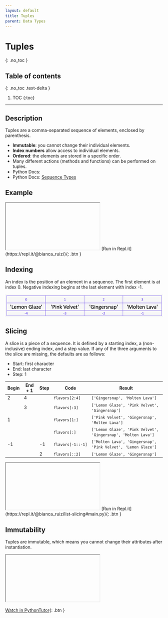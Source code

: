```yaml
---
layout: default
title: Tuples
parent: Data Types
---
```

# Tuples
{: .no_toc }
## Table of contents
{: .no_toc .text-delta }

1. TOC
{:toc}

---

## Description
Tuples are a comma-separated sequence of elements, enclosed by parenthesis.
- **Immutable**: you cannot change their individual elements.
- **Index numbers** allow access to individual elements. 
- **Ordered**: the elements are stored in a specific order.
- Many different actions (methods and functions) can be performed on tuples. 
- Python Docs: []()
- Python Docs: [Sequence Types](https://docs.python.org/3/library/stdtypes.html#sequence-types-list-tuple-range)

## Example

<iframe> </iframe>
[Run in Repl.it](https://repl.it/@bianca_ruiz/){: .btn }

## Indexing
An index is the position of an element in a sequence. The first element is at index 0. Negative indexing begins at the last element with index -1. 

![](/assets/list-index.png)

## Slicing
A slice is a piece of a sequence. It is defined by a starting index, a (non-inclusive) ending index, and a step value. If any of the three arguments to the slice are missing, the defaults are as follows:
- Start: first character
- End: last character
- Step: 1 

| Begin | End + 1 | Step | Code                  | Result                                                            |
|-------|---------|------|-----------------------|-------------------------------------------------------------------|
| 2     | 4       |      | ```flavors[2:4]```    | ```['Gingersnap', 'Molten Lava']```                               |
|       | 3       |      | ```flavors[:3]```     | ```['Lemon Glaze', 'Pink Velvet', 'Gingersnap']```                |
| 1     |         |      | ```flavors[1:]```     | ```['Pink Velvet', 'Gingersnap', 'Molten Lava']```                |
|       |         |      | ```flavors[:]```      | ```['Lemon Glaze', 'Pink Velvet', 'Gingersnap', 'Molten Lava']``` |
| -1    |         | -1   | ```flavors[-1::-1]``` | ```['Molten Lava', 'Gingersnap', 'Pink Velvet', 'Lemon Glaze']``` |
|       |         | 2    | ```flavors[::2]```    | ```['Lemon Glaze', 'Gingersnap']```                               |   

<iframe> </iframe>
[Run in Repl.it](https://repl.it/@bianca_ruiz/list-slicing#main.py){: .btn }

## Immutability
Tuples are immutable, which means you cannot change their attributes after instantiation. 

<iframe></iframe>

[Watch in PythonTutor](){: .btn }
